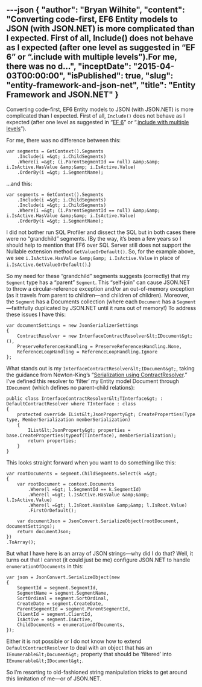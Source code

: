 ---json
{
  "author": "Bryan Wilhite",
  "content": "Converting code-first, EF6 Entity models to JSON (with JSON.NET) is more complicated than I expected. First of all, Include() does not behave as I expected (after one level as suggested in “EF 6” or “.include with multiple levels”).For me, there was no d...",
  "inceptDate": "2015-04-03T00:00:00",
  "isPublished": true,
  "slug": "entity-framework-and-json-net",
  "title": "Entity Framework and JSON.NET"
}
---

Converting code-first, EF6 Entity models to JSON (with JSON.NET) is more complicated than I expected. First of all, `Include()` does not behave as I expected (after one level as suggested in “[EF 6](https://entityframework.codeplex.com/workitem/2256)” or “.[include with multiple levels](https://entityframework.codeplex.com/discussions/436875)”).

For me, there was no difference between this:

    var segments = GetContext().Segments
        .Include(i =&gt; i.ChildSegments)
        .Where(i =&gt; (i.ParentSegmentId == null) &amp;&amp; i.IsActive.HasValue &amp;&amp; i.IsActive.Value)
        .OrderBy(i =&gt; i.SegmentName);

…and this:

    var segments = GetContext().Segments
        .Include(i =&gt; i.ChildSegments)
        .Include(i =&gt; i.ChildSegments)
        .Where(i =&gt; (i.ParentSegmentId == null) &amp;&amp; i.IsActive.HasValue &amp;&amp; i.IsActive.Value)
        .OrderBy(i =&gt; i.SegmentName);

I did not bother run SQL Profiler and dissect the SQL but in both cases there were no “grandchild” segments. (By the way, it’s been a few years so I should help to mention that EF6 over SQL Server still does not support the Nullable extension method `GetValueOrDefault()`. So, for the example above, we see `i.IsActive.HasValue &amp;&amp; i.IsActive.Value` in place of `i.IsActive.GetValueOrDefault()`.)

So my need for these “grandchild” segments suggests (correctly) that my `Segment` type has a “parent” `Segment`. This “self-join” can cause JSON.NET to throw a circular-reference exception and/or an out-of-memory exception (as it travels from parent to children—and children of children). Moreover, the `Segment` has a Documents collection (where each `Document` has a `Segment`—faithfully duplicated by JSON.NET until it runs out of memory!) To address these issues I have this:

    var documentSettings = new JsonSerializerSettings
    {
        ContractResolver = new InterfaceContractResolver&lt;IDocument&gt;(),
        PreserveReferencesHandling = PreserveReferencesHandling.None,
        ReferenceLoopHandling = ReferenceLoopHandling.Ignore
    };

What stands out is my `InterfaceContractResolver&lt;IDocument&gt;`, taking the guidance from Newton-King’s “[Serialization using ContractResolver](http://www.newtonsoft.com/json/help/html/ContractResolver.htm).” I’ve defined this resolver to ‘filter’ my Entity model Document through `IDocument` (which defines no parent-child relations):

    public class InterfaceContractResolver&lt;TInterface&gt; : DefaultContractResolver where TInterface : class
    {
        protected override IList&lt;JsonProperty&gt; CreateProperties(Type type, MemberSerialization memberSerialization)
        {
            IList&lt;JsonProperty&gt; properties = base.CreateProperties(typeof(TInterface), memberSerialization);
            return properties;
        }
    }

This looks straight forward when you want to do something like this:

    var rootDocuments = segment.ChildSegments.Select(k =&gt;
    {
        var rootDocument = context.Documents
            .Where(l =&gt; l.SegmentId == k.SegmentId)
            .Where(l =&gt; l.IsActive.HasValue &amp;&amp; l.IsActive.Value)
            .Where(l =&gt; l.IsRoot.HasValue &amp;&amp; l.IsRoot.Value)
            .FirstOrDefault();

        var documentJson = JsonConvert.SerializeObject(rootDocument, documentSettings);
        return documentJson;
    })
    .ToArray();

But what I have here is an array of JSON strings—why did I do that? Well, it turns out that I cannot (it could just be me) configure JSON.NET to handle `enumerationOfDocuments` in this:

    var json = JsonConvert.SerializeObject(new
    {
        SegmentId = segment.SegmentId,
        SegmentName = segment.SegmentName,
        SortOrdinal = segment.SortOrdinal,
        CreateDate = segment.CreateDate,
        ParentSegmentId = segment.ParentSegmentId,
        ClientId = segment.ClientId,
        IsActive = segment.IsActive,
        ChildDocuments = enumerationOfDocuments,
    });

Either it is not possible or I do not know how to extend `DefaultContractResolver` to deal with an object that has an `IEnumerable&lt;Document&gt;` property that should be ‘filtered’ into `IEnumerable&lt;IDocument&gt;`.

So I’m resorting to old-fashioned string manipulation tricks to get around this limitation of me—or of JSON.NET.
